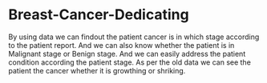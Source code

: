 # Breast-Cancer-Dedicating
By using data we can findout the patient cancer is in which stage according to the patient report. And we can also know whether the patient is in Malignant stage or Benign stage. And we can easily address the patient condition according the patient stage. As per the old data we can see the patient the cancer whether it is growthing or shriking.
